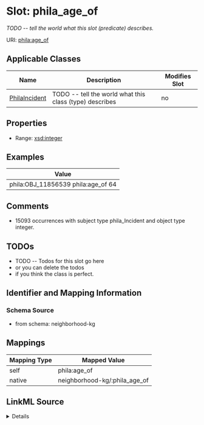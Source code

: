 

# Slot: phila_age_of


_TODO -- tell the world what this slot (predicate) describes._





URI: [phila:age_of](https://metadata.phila.gov/age_of)



<!-- no inheritance hierarchy -->





## Applicable Classes

| Name | Description | Modifies Slot |
| --- | --- | --- |
| [PhilaIncident](../classes/PhilaIncident.md) | TODO -- tell the world what this class (type) describes |  no  |







## Properties

* Range: [xsd:integer](http://www.w3.org/2001/XMLSchema#integer)






## Examples

| Value |
| --- |
| phila:OBJ_11856539 phila:age_of 64 |

## Comments

* 15093 occurrences with subject type phila_Incident and object type integer.

## TODOs

* TODO -- Todos for this slot go here
* or you can delete the todos
* if you think the class is perfect.

## Identifier and Mapping Information







### Schema Source


* from schema: neighborhood-kg




## Mappings

| Mapping Type | Mapped Value |
| ---  | ---  |
| self | phila:age_of |
| native | neighborhood-kg/:phila_age_of |




## LinkML Source

<details>
```yaml
name: phila_age_of
description: TODO -- tell the world what this slot (predicate) describes.
todos:
- TODO -- Todos for this slot go here
- or you can delete the todos
- if you think the class is perfect.
comments:
- 15093 occurrences with subject type phila_Incident and object type integer.
examples:
- value: phila:OBJ_11856539 phila:age_of 64
from_schema: neighborhood-kg
rank: 1000
slot_uri: phila:age_of
alias: phila_age_of
domain_of:
- phila_Incident
range: integer

```
</details>